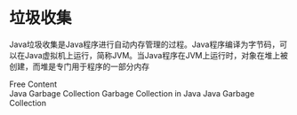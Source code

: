 # 垃圾收集

Java垃圾收集是Java程序进行自动内存管理的过程。Java程序编译为字节码，可以在Java虚拟机上运行，简称JVM。当Java程序在JVM上运行时，对象在堆上被创建，而堆是专门用于程序的一部分内存

<ResourceGroupTitle>Free Content</ResourceGroupTitle>   
<BadgeLink colorScheme='yellow' badgeText='Read' href='https://stackify.com/what-is-java-garbage-collection/'>Java Garbage Collection</BadgeLink>
<BadgeLink colorScheme='yellow' badgeText='Read' href='https://www.geeksforgeeks.org/garbage-collection-java/'>Garbage Collection in Java</BadgeLink>
<BadgeLink colorScheme='yellow' badgeText='Read' href='https://www.javatpoint.com/Garbage-Collection'>Java Garbage Collection</BadgeLink>